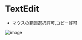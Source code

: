 # TextEdit

- マウスの範囲選択許可,コピー許可

![image](https://user-images.githubusercontent.com/91818705/160119788-33aef357-2f0d-4c75-a966-d450eebb171b.png)

